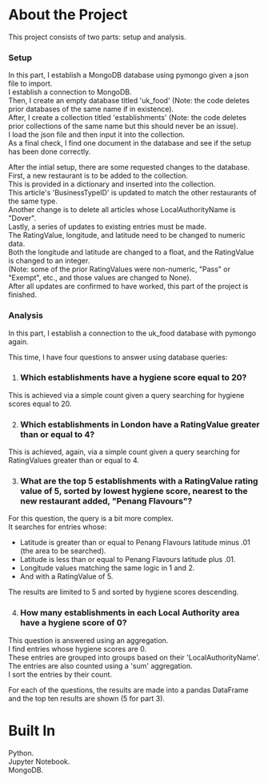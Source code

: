 # About the Project
This project consists of two parts: setup and analysis.  

### Setup

In this part, I establish a MongoDB database using pymongo given a json file to import.  
I establish a connection to MongoDB.  
Then, I create an empty database titled 'uk_food' (Note: the code deletes prior databases of the same name if in existence).  
After, I create a collection titled 'establishments' (Note: the code deletes prior collections of the same name but this should never be an issue).  
I load the json file and then input it into the collection.  
As a final check, I find one document in the database and see if the setup has been done correctly.  

After the intial setup, there are some requested changes to the database.  
First, a new restaurant is to be added to the collection.  
This is provided in a dictionary and inserted into the collection.  
This article's 'BusinessTypeID' is updated to match the other restaurants of the same type.  
Another change is to delete all articles whose LocalAuthorityName is "Dover".  
Lastly, a series of updates to existing entries must be made.  
The RatingValue, longitude, and latitude need to be changed to numeric data.  
Both the longitude and latitude are changed to a float, and the RatingValue is changed to an integer.  
(Note: some of the prior RatingValues were non-numeric, "Pass" or "Exempt", etc., and those values are changed to None).  
After all updates are confirmed to have worked, this part of the project is finished.  

### Analysis

In this part, I establish a connection to the uk_food database with pymongo again.  

This time, I have four questions to answer using database queries:  
1. ### Which establishments have a hygiene score equal to 20?  

This is achieved via a simple count given a query searching for hygiene scores equal to 20.  
   
2. ### Which establishments in London have a RatingValue greater than or equal to 4?  

This is achieved, again, via a simple count given a query searching for RatingValues greater than or equal to 4.  
   
3. ### What are the top 5 establishments with a RatingValue rating value of 5, sorted by lowest hygiene score, nearest to the new restaurant added, "Penang Flavours"?  

For this question, the query is a bit more complex.  
It searches for entries whose:  
- Latitude is greater than or equal to Penang Flavours latitude minus .01 (the area to be searched).  
- Latitude is less than or equal to Penang Flavours latitude plus .01.  
- Longitude values matching the same logic in 1 and 2.  
- And with a RatingValue of 5.

The results are limited to 5 and sorted by hygiene scores descending.  

4. ### How many establishments in each Local Authority area have a hygiene score of 0?  

This question is answered using an aggregation.  
I find entries whose hygiene scores are 0.  
These entries are grouped into groups based on their 'LocalAuthorityName'.  
The entries are also counted using a 'sum' aggregation.  
I sort the entries by their count.  

For each of the questions, the results are made into a pandas DataFrame and the top ten results are shown (5 for part 3). 

# Built In
Python.  
Jupyter Notebook.  
MongoDB.  

